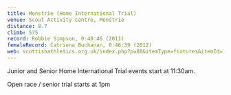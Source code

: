 ```yaml
---
title: Menstrie (Home International Trial)
venue: Scout Activity Centre, Menstrie
distance: 8.7
climb: 575
record: Robbie Simpson, 0:40:46 (2011)
femaleRecord: Catriona Buchanan, 0:46:39 (2012)
web: scottishathletics.org.uk/index.php?p=80&itemType=fixtures&itemId=15208
---
```

Junior and Senior Home International Trial events start at 11:30am.

Open race / senior trial starts at 1pm